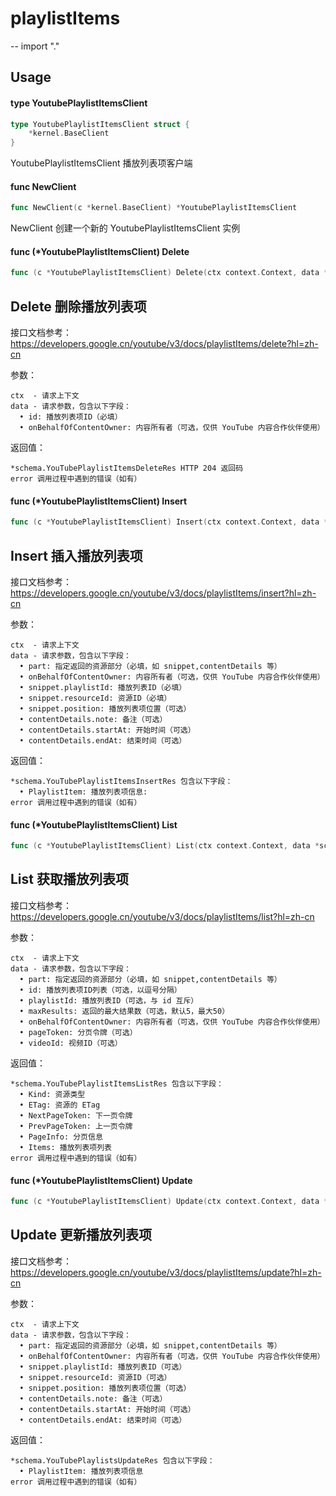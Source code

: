 # playlistItems
--
    import "."


## Usage

#### type YoutubePlaylistItemsClient

```go
type YoutubePlaylistItemsClient struct {
	*kernel.BaseClient
}
```

YoutubePlaylistItemsClient 播放列表项客户端

#### func  NewClient

```go
func NewClient(c *kernel.BaseClient) *YoutubePlaylistItemsClient
```
NewClient 创建一个新的 YoutubePlaylistItemsClient 实例

#### func (*YoutubePlaylistItemsClient) Delete

```go
func (c *YoutubePlaylistItemsClient) Delete(ctx context.Context, data *schema.YouTubePlaylistItemsDeleteReq) (*schema.YouTubePlaylistItemsDeleteRes, error)
```
## Delete 删除播放列表项

接口文档参考：
https://developers.google.cn/youtube/v3/docs/playlistItems/delete?hl=zh-cn

参数：

    ctx  - 请求上下文
    data - 请求参数，包含以下字段：
      • id: 播放列表项ID（必填）
      • onBehalfOfContentOwner: 内容所有者（可选，仅供 YouTube 内容合作伙伴使用）

返回值：

    *schema.YouTubePlaylistItemsDeleteRes HTTP 204 返回码
    error 调用过程中遇到的错误（如有）

#### func (*YoutubePlaylistItemsClient) Insert

```go
func (c *YoutubePlaylistItemsClient) Insert(ctx context.Context, data *schema.YouTubePlaylistItemsInsertReq) (*schema.YouTubePlaylistItemsInsertRes, error)
```
## Insert 插入播放列表项

接口文档参考：
https://developers.google.cn/youtube/v3/docs/playlistItems/insert?hl=zh-cn

参数：

    ctx  - 请求上下文
    data - 请求参数，包含以下字段：
      • part: 指定返回的资源部分（必填，如 snippet,contentDetails 等）
      • onBehalfOfContentOwner: 内容所有者（可选，仅供 YouTube 内容合作伙伴使用）
      • snippet.playlistId: 播放列表ID（必填）
      • snippet.resourceId: 资源ID（必填）
      • snippet.position: 播放列表项位置（可选）
      • contentDetails.note: 备注（可选）
      • contentDetails.startAt: 开始时间（可选）
      • contentDetails.endAt: 结束时间（可选）

返回值：

    *schema.YouTubePlaylistItemsInsertRes 包含以下字段：
      • PlaylistItem: 播放列表项信息:
    error 调用过程中遇到的错误（如有）

#### func (*YoutubePlaylistItemsClient) List

```go
func (c *YoutubePlaylistItemsClient) List(ctx context.Context, data *schema.YouTubePlaylistItemsListReq) (*schema.YouTubePlaylistItemsListRes, error)
```
## List 获取播放列表项

接口文档参考： https://developers.google.cn/youtube/v3/docs/playlistItems/list?hl=zh-cn

参数：

    ctx  - 请求上下文
    data - 请求参数，包含以下字段：
      • part: 指定返回的资源部分（必填，如 snippet,contentDetails 等）
      • id: 播放列表项ID列表（可选，以逗号分隔）
      • playlistId: 播放列表ID（可选，与 id 互斥）
      • maxResults: 返回的最大结果数（可选，默认5，最大50）
      • onBehalfOfContentOwner: 内容所有者（可选，仅供 YouTube 内容合作伙伴使用）
      • pageToken: 分页令牌（可选）
      • videoId: 视频ID（可选）

返回值：

    *schema.YouTubePlaylistItemsListRes 包含以下字段：
      • Kind: 资源类型
      • ETag: 资源的 ETag
      • NextPageToken: 下一页令牌
      • PrevPageToken: 上一页令牌
      • PageInfo: 分页信息
      • Items: 播放列表项列表
    error 调用过程中遇到的错误（如有）

#### func (*YoutubePlaylistItemsClient) Update

```go
func (c *YoutubePlaylistItemsClient) Update(ctx context.Context, data *schema.YouTubePlaylistItemsUpdateReq) (*schema.YouTubePlaylistItemsUpdateRes, error)
```
## Update 更新播放列表项

接口文档参考：
https://developers.google.cn/youtube/v3/docs/playlistItems/update?hl=zh-cn

参数：

    ctx  - 请求上下文
    data - 请求参数，包含以下字段：
      • part: 指定返回的资源部分（必填，如 snippet,contentDetails 等）
      • onBehalfOfContentOwner: 内容所有者（可选，仅供 YouTube 内容合作伙伴使用）
      • snippet.playlistId: 播放列表ID（可选）
      • snippet.resourceId: 资源ID（可选）
      • snippet.position: 播放列表项位置（可选）
      • contentDetails.note: 备注（可选）
      • contentDetails.startAt: 开始时间（可选）
      • contentDetails.endAt: 结束时间（可选）

返回值：

    *schema.YouTubePlaylistsUpdateRes 包含以下字段：
      • PlaylistItem: 播放列表项信息
    error 调用过程中遇到的错误（如有）
